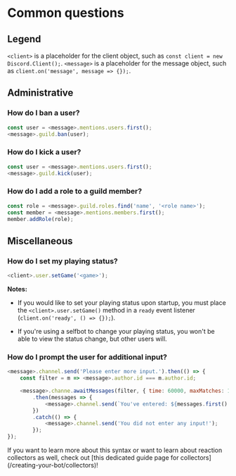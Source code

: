# Common questions

## Legend

`<client>` is a placeholder for the client object, such as `const client = new Discord.Client();`.
`<message>` is a placeholder for the message object, such as `client.on('message', message => {});`.

## Administrative

### How do I ban a user?

```js
const user = <message>.mentions.users.first();
<message>.guild.ban(user);
```

### How do I kick a user?

```js
const user = <message>.mentions.users.first();
<message>.guild.kick(user);
```

### How do I add a role to a guild member?

```js
const role = <message>.guild.roles.find('name', '<role name>');
const member = <message>.mentions.members.first();
member.addRole(role);
```

## Miscellaneous

### How do I set my playing status?

```js
<client>.user.setGame('<game>');
```

**Notes:**

* If you would like to set your playing status upon startup, you must place the `<client>.user.setGame()` method in a `ready` event listener (`client.on('ready', () => {});`).

* If you're using a selfbot to change your playing status, you won't be able to view the status change, but other users will.

### How do I prompt the user for additional input?

```js
<message>.channel.send('Please enter more input.').then(() => {
	const filter = m => <message>.author.id === m.author.id;

	<message>.channe.awaitMessages(filter, { time: 60000, maxMatches: 1, errors: ['time'] })
		.then(messages => {
			<message>.channel.send(`You've entered: ${messages.first().content}`);
		})
		.catch(() => {
			<message>.channel.send('You did not enter any input!');
		});
});
```

<p class="tip">If you want to learn more about this syntax or want to learn about reaction collectors as well, check out [this dedicated guide page for collectors](/creating-your-bot/collectors)!</p>
